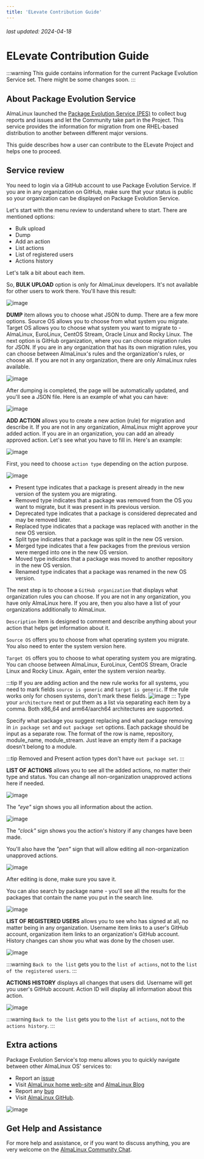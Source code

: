 ```yaml
---
title: 'ELevate Contribution Guide'
---
```


###### last updated: 2024-04-18

# ELevate Contribution Guide

:::warning
This guide contains information for the current Package Evolution Service set. There might be some changes soon.
:::

## About Package Evolution Service

AlmaLinux launched the [Package Evolution Service (PES)](https://pes.almalinux.org/) to collect bug reports and issues and let the Community take part in the Project. This service provides the information for migration from one RHEL-based distribution to another between different major versions.

This guide describes how a user can contribute to the ELevate Project and helps one to proceed. 

## Service review

You need to login via a GitHub account to use Package Evolution Service. If you are in any organization on GitHub, make sure that your status is public so your organization can be displayed on Package Evolution Service.

Let's start with the menu review to understand where to start. There are mentioned options:

* Bulk upload
* Dump
* Add an action
* List actions
* List of registered users 
* Actions history

Let's talk a bit about each item.

So, **BULK UPLOAD** option is only for AlmaLinux developers. It's not available for other users to work there. You'll have this result:

![image](/images/elevate_bulk-result.png)

**DUMP** item allows you to choose what JSON to dump. There are a few more options. Source OS allows you to choose from what system you migrate. Target OS allows you to choose what system you want to migrate to - AlmaLinux, EuroLinux, CentOS Stream, Oracle Linux and Rocky Linux. The next option is GitHub organization, where you can choose migration rules for JSON. If you are in any organization that has its own migration rules, you can choose between AlmaLinux's rules and the organization's rules, or  choose all. If you are not in any organization, there are only AlmaLinux rules available. 

![image](/images/elevate_dump-json.png)

After dumping is completed, the page will be automatically updated, and you'll see a JSON file. Here is an example of what you can have:

![image](/images/elevate_dump-result.png)

**ADD ACTION** allows you to create a new action (rule) for migration and describe it. If you are not in any organization, AlmaLinux might approve your added action. If you are in an organization, you can add an already approved action.
Let's see what you have to fill in. Here's an example:

![image](/images/elevate_add-action.png)

First, you need to choose `action type` depending on the action purpose. 

![image](/images/elevate_action-type.png)

* Present type indicates that a package is present already in the new version of the system you are migrating.
* Removed type indicates that a package was removed from the OS you want to migrate, but it was present in its previous version.
* Deprecated type indicates that a package is considered deprecated and may be removed later.
* Replaced type indicates that a package was replaced with another in the new OS version. 
* Split type indicates that a package was split in the new OS version.
* Merged type indicates that a few packages from the previous version were merged into one in the new OS version. 
* Moved type indicates that a package was moved to another repository in the new OS version. 
* Renamed type indicates that a package was renamed in the new OS version. 

The next step is to choose a `GitHub organization` that displays what organization rules you can choose. If you are not in any organization, you have only AlmaLinux here. If you are, then you also have a list of your organizations additionally to AlmaLinux. 

`Description` item is designed to comment and describe anything about your action that helps get information about it.

`Source OS` offers you to choose from what operating system you migrate. You also need to enter the system version here.

`Target OS` offers you to choose to what operating system you are migrating. You can choose between AlmaLinux, EuroLinux, CentOS Stream, Oracle Linux and Rocky Linux. Again, enter the system version nearby.

:::tip
If you are adding action and the new rule works for all systems, you need to mark fields `source is generic` and `target is generic`. If the rule works only for chosen systems, don't mark these fields. 
![image](/images/elevate_source.png)
:::
Type your `architecture` next or put them as a list via separating each item by a comma. Both x86_64 and arm64/aarch64 architectures are supported.

Specify what package you suggest replacing and what package removing in `in package set` and `out package set` options. Each package should be input as a separate row. The format of the row is name, repository, module_name, module_stream. Just leave an empty item if a package doesn't belong to a module. 

:::tip
Removed and Present action types don't have `out package set`.
:::

**LIST OF ACTIONS** allows you to see all the added actions, no matter their type and status. You can change all non-organization unapproved actions here if needed.

![image](/images/elevate_list-of-actions.png)

The *"eye"* sign shows you all information about the action.

![image](/images/elevate_action-ID.png)

The *"clock"* sign shows you the action's history if any changes have been made.

You'll also have the *"pen"* sign that will allow editing all non-organization unapproved actions.

![image](/images/elevate_edit-an-action.png)

After editing is done, make sure you save it.

You can also search by package name - you'll see all the results for the packages that contain the name you put in the search line.

![image](/images/elevate_search-an-action.png)

**LIST OF REGISTERED USERS** allows you to see who has signed at all, no matter being in any organization. Username item links to a user's GitHub account, organization item links to an organization's GitHub account. History changes can show you what was done by the chosen user.

![image](/images/elevate_list-of-users.png)

:::warning
`Back to the list` gets you to the `list of actions`, not to the `list of the registered users`.
:::

**ACTIONS HISTORY** displays all changes that users did. Username will get you user's GitHub account. Action ID will display all information about this action.

![image](/images/elevate_actions-history.png)

:::warning
`Back to the list` gets you to the `list of actions`, not to the `actions history`.
:::

## Extra actions

Package Evolution Service's top menu allows you to quickly navigate between other AlmaLinux OS' services to:
* Report an [issue](https://github.com/AlmaLinux/pes)
* Visit [AlmaLinux home web-site](https://almalinux.org/) and [AlmaLinux Blog](https://almalinux.org/blog//)
* Report any [bug](https://bugs.almalinux.org/my_view_page.php)
* Visit [AlmaLinux GitHub](https://github.com/AlmaLinux/). 

![image](/images/elevate_homebar.png)

## Get Help and Assistance

For more help and assistance, or if you want to discuss anything, you are very welcome on the [AlmaLinux Community Chat](https://chat.almalinux.org/almalinux/channels/migration).

